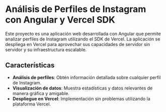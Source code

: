 # Análisis de Perfiles de Instagram con Angular y Vercel SDK

Este proyecto es una aplicación web desarrollada con Angular que permite analizar perfiles de Instagram utilizando el SDK de Vercel. La aplicación se despliega en Vercel para aprovechar sus capacidades de servidor sin servidor y su infraestructura escalable.

## Características

- **Análisis de perfiles**: Obtén información detallada sobre cualquier perfil de Instagram.
- **Visualización de datos**: Muestra estadísticas y datos relevantes de manera gráfica y amigable.
- **Despliegue en Vercel**: Implementación sin problemas utilizando la plataforma Vercel.

